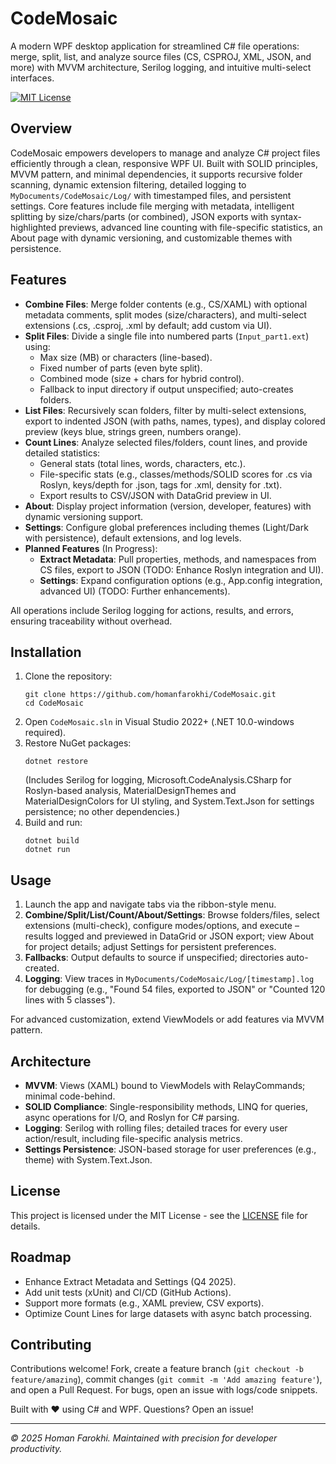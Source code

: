 
# CodeMosaic

A modern WPF desktop application for streamlined C# file operations: merge, split, list, and analyze source files (CS, CSPROJ, XML, JSON, and more) with MVVM architecture, Serilog logging, and intuitive multi-select interfaces.

[![MIT License](https://img.shields.io/badge/license-MIT-blue.svg)](LICENSE)

## Overview
CodeMosaic empowers developers to manage and analyze C# project files efficiently through a clean, responsive WPF UI. Built with SOLID principles, MVVM pattern, and minimal dependencies, it supports recursive folder scanning, dynamic extension filtering, detailed logging to `MyDocuments/CodeMosaic/Log/` with timestamped files, and persistent settings. Core features include file merging with metadata, intelligent splitting by size/chars/parts (or combined), JSON exports with syntax-highlighted previews, advanced line counting with file-specific statistics, an About page with dynamic versioning, and customizable themes with persistence.

## Features
- **Combine Files**: Merge folder contents (e.g., CS/XAML) with optional metadata comments, split modes (size/characters), and multi-select extensions (.cs, .csproj, .xml by default; add custom via UI).
- **Split Files**: Divide a single file into numbered parts (`Input_part1.ext`) using:
  - Max size (MB) or characters (line-based).
  - Fixed number of parts (even byte split).
  - Combined mode (size + chars for hybrid control).
  - Fallback to input directory if output unspecified; auto-creates folders.
- **List Files**: Recursively scan folders, filter by multi-select extensions, export to indented JSON (with paths, names, types), and display colored preview (keys blue, strings green, numbers orange).
- **Count Lines**: Analyze selected files/folders, count lines, and provide detailed statistics:
  - General stats (total lines, words, characters, etc.).
  - File-specific stats (e.g., classes/methods/SOLID scores for .cs via Roslyn, keys/depth for .json, tags for .xml, density for .txt).
  - Export results to CSV/JSON with DataGrid preview in UI.
- **About**: Display project information (version, developer, features) with dynamic versioning support.
- **Settings**: Configure global preferences including themes (Light/Dark with persistence), default extensions, and log levels.
- **Planned Features** (In Progress):
  - **Extract Metadata**: Pull properties, methods, and namespaces from CS files, export to JSON (TODO: Enhance Roslyn integration and UI).
  - **Settings**: Expand configuration options (e.g., App.config integration, advanced UI) (TODO: Further enhancements).

All operations include Serilog logging for actions, results, and errors, ensuring traceability without overhead.

## Installation
1. Clone the repository:
   ```
   git clone https://github.com/homanfarokhi/CodeMosaic.git
   cd CodeMosaic
   ```
2. Open `CodeMosaic.sln` in Visual Studio 2022+ (.NET 10.0-windows required).
3. Restore NuGet packages:
   ```
   dotnet restore
   ```
   (Includes Serilog for logging, Microsoft.CodeAnalysis.CSharp for Roslyn-based analysis, MaterialDesignThemes and MaterialDesignColors for UI styling, and System.Text.Json for settings persistence; no other dependencies.)
4. Build and run:
   ```
   dotnet build
   dotnet run
   ```

## Usage
1. Launch the app and navigate tabs via the ribbon-style menu.
2. **Combine/Split/List/Count/About/Settings**: Browse folders/files, select extensions (multi-check), configure modes/options, and execute – results logged and previewed in DataGrid or JSON export; view About for project details; adjust Settings for persistent preferences.
3. **Fallbacks**: Output defaults to source if unspecified; directories auto-created.
4. **Logging**: View traces in `MyDocuments/CodeMosaic/Log/[timestamp].log` for debugging (e.g., "Found 54 files, exported to JSON" or "Counted 120 lines with 5 classes").

For advanced customization, extend ViewModels or add features via MVVM pattern.

## Architecture
- **MVVM**: Views (XAML) bound to ViewModels with RelayCommands; minimal code-behind.
- **SOLID Compliance**: Single-responsibility methods, LINQ for queries, async operations for I/O, and Roslyn for C# parsing.
- **Logging**: Serilog with rolling files; detailed traces for every user action/result, including file-specific analysis metrics.
- **Settings Persistence**: JSON-based storage for user preferences (e.g., theme) with System.Text.Json.

## License
This project is licensed under the MIT License - see the [LICENSE](LICENSE) file for details.

## Roadmap
- Enhance Extract Metadata and Settings (Q4 2025).
- Add unit tests (xUnit) and CI/CD (GitHub Actions).
- Support more formats (e.g., XAML preview, CSV exports).
- Optimize Count Lines for large datasets with async batch processing.

## Contributing
Contributions welcome! Fork, create a feature branch (`git checkout -b feature/amazing`), commit changes (`git commit -m 'Add amazing feature'`), and open a Pull Request. For bugs, open an issue with logs/code snippets.

Built with ❤️ using C# and WPF. Questions? Open an issue!

---
*© 2025 Homan Farokhi. Maintained with precision for developer productivity.*